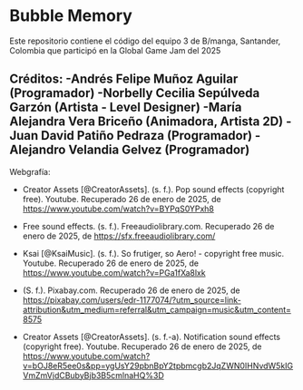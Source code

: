 # Bubble Memory
Este repositorio contiene el código del equipo 3 de B/manga, Santander, Colombia que participó en la Global Game Jam del 2025

Créditos:
-Andrés Felipe Muñoz Aguilar (Programador)
-Norbelly Cecilia Sepúlveda Garzón (Artista - Level Designer)
-María Alejandra Vera Briceño (Animadora, Artista 2D)
-Juan David Patiño Pedraza (Programador)
-Alejandro Velandia Gelvez (Programador)
-

Webgrafía:
- Creator Assets [@CreatorAssets]. (s. f.). Pop sound effects (copyright free). Youtube. Recuperado 26 de enero de 2025, de https://www.youtube.com/watch?v=BYPqS0YPxh8

- Free sound effects. (s. f.). Freeaudiolibrary.com. Recuperado 26 de enero de 2025, de https://sfx.freeaudiolibrary.com/

- Ksai [@KsaiMusic]. (s. f.). So frutiger, so Aero! - copyright free music. Youtube. Recuperado 26 de enero de 2025, de https://www.youtube.com/watch?v=PGa1fXa8lxk

- (S. f.). Pixabay.com. Recuperado 26 de enero de 2025, de https://pixabay.com/users/edr-1177074/?utm_source=link-attribution&utm_medium=referral&utm_campaign=music&utm_content=8575

- Creator Assets [@CreatorAssets]. (s. f.-a). Notification sound effects (copyright free). Youtube. Recuperado 26 de enero de 2025, de https://www.youtube.com/watch?v=bOJ8eR5ee0s&pp=ygUsY29pbnBpY2tpbmcgb2JqZWN0IHNvdW5kIGVmZmVjdCBubyBjb3B5cmlnaHQ%3D

